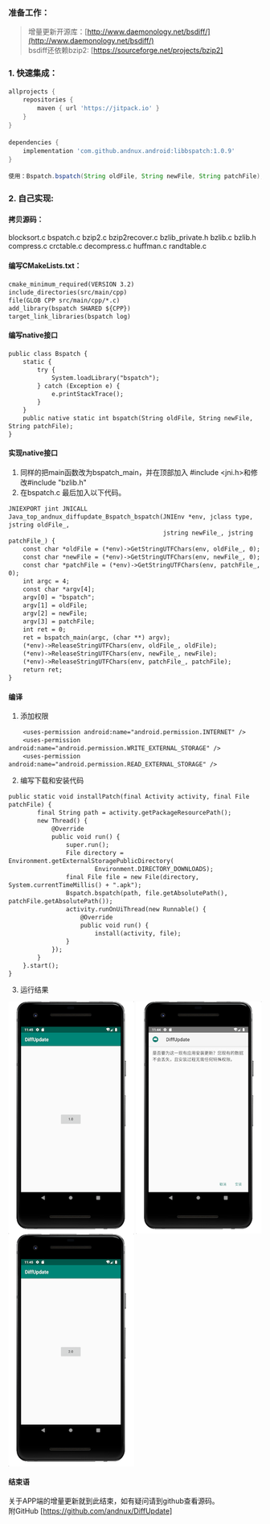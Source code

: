 ### 准备工作：
> 增量更新开源库：[http://www.daemonology.net/bsdiff/](http://www.daemonology.net/bsdiff/)<br>
> bsdiff还依赖bzip2: [https://sourceforge.net/projects/bzip2]
### 1. 快速集成：
```groovy
allprojects {
    repositories {
        maven { url 'https://jitpack.io' }
    }
}

dependencies {
    implementation 'com.github.andnux.android:libbspatch:1.0.9'
}

使用：Bspatch.bspatch(String oldFile, String newFile, String patchFile);
```
### 2. 自己实现:
#### 拷贝源码：
   blocksort.c bspatch.c  bzip2.c bzip2recover.c bzlib_private.h bzlib.c
   bzlib.h compress.c crctable.c decompress.c huffman.c randtable.c
#### 编写CMakeLists.txt：
```
cmake_minimum_required(VERSION 3.2)
include_directories(src/main/cpp)
file(GLOB CPP src/main/cpp/*.c)
add_library(bspatch SHARED ${CPP})
target_link_libraries(bspatch log)
```
#### 编写native接口
```
public class Bspatch {
    static {
        try {
            System.loadLibrary("bspatch");
        } catch (Exception e) {
            e.printStackTrace();
        }
    }
    public native static int bspatch(String oldFile, String newFile, String patchFile);
}
```

#### 实现native接口
1. 同样的把main函数改为bspatch_main，并在顶部加入 #include <jni.h>和修改#include "bzlib.h"
2. 在bspatch.c 最后加入以下代码。
```
JNIEXPORT jint JNICALL
Java_top_andnux_diffupdate_Bspatch_bspatch(JNIEnv *env, jclass type, jstring oldFile_,
                                           jstring newFile_, jstring patchFile_) {
    const char *oldFile = (*env)->GetStringUTFChars(env, oldFile_, 0);
    const char *newFile = (*env)->GetStringUTFChars(env, newFile_, 0);
    const char *patchFile = (*env)->GetStringUTFChars(env, patchFile_, 0);
    int argc = 4;
    const char *argv[4];
    argv[0] = "bspatch";
    argv[1] = oldFile;
    argv[2] = newFile;
    argv[3] = patchFile;
    int ret = 0;
    ret = bspatch_main(argc, (char **) argv);
    (*env)->ReleaseStringUTFChars(env, oldFile_, oldFile);
    (*env)->ReleaseStringUTFChars(env, newFile_, newFile);
    (*env)->ReleaseStringUTFChars(env, patchFile_, patchFile);
    return ret;
}
```
#### 编译
1. 添加权限
```
    <uses-permission android:name="android.permission.INTERNET" />
    <uses-permission android:name="android.permission.WRITE_EXTERNAL_STORAGE" />
    <uses-permission android:name="android.permission.READ_EXTERNAL_STORAGE" />
```
2. 编写下载和安装代码
```
public static void installPatch(final Activity activity, final File patchFile) {
        final String path = activity.getPackageResourcePath();
        new Thread() {
            @Override
            public void run() {
                super.run();
                File directory = Environment.getExternalStoragePublicDirectory(
                        Environment.DIRECTORY_DOWNLOADS);
                final File file = new File(directory, System.currentTimeMillis() + ".apk");
                Bspatch.bspatch(path, file.getAbsolutePath(), patchFile.getAbsolutePath());
                activity.runOnUiThread(new Runnable() {
                    @Override
                    public void run() {
                        install(activity, file);
                }
            });
        }
    }.start();
}
```
3. 运行结果<br>

<img src="images/v1.png" width="250" align=center />
<img src="images/install.png" width="250" align=center />
<img src="images/v2.png" width="250" align=center />

#### 结束语
关于APP端的增量更新就到此结束，如有疑问请到github查看源码。<br>
附GitHub [https://github.com/andnux/DiffUpdate]